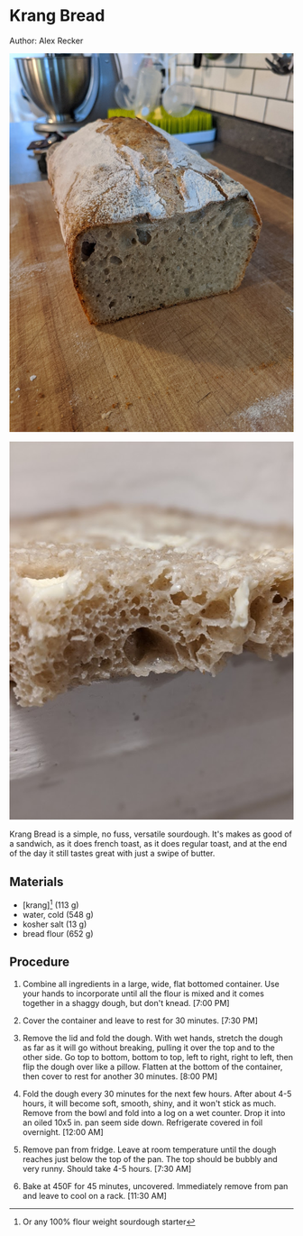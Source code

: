 # Krang Bread

Author: Alex Recker

![](images/krang-bread.jpg)

![](images/krang-bread-crumb.jpg)

Krang Bread is a simple, no fuss, versatile sourdough.  It's makes as
good of a sandwich, as it does french toast, as it does regular toast,
and at the end of the day it still tastes great with just a swipe of
butter.

## Materials

- [krang][^1] (113 g)
- water, cold (548 g)
- kosher salt (13 g)
- bread flour (652 g)

[^1]: Or any 100% flour weight sourdough starter

## Procedure

1. Combine all ingredients in a large, wide, flat bottomed container.
   Use your hands to incorporate until all the flour is mixed and it
   comes together in a shaggy dough, but don't knead.  [7:00 PM]

2. Cover the container and leave to rest for 30 minutes. [7:30 PM]

3. Remove the lid and fold the dough.  With wet hands, stretch the
   dough as far as it will go without breaking, pulling it over the
   top and to the other side.  Go top to bottom, bottom to top, left
   to right, right to left, then flip the dough over like a pillow.
   Flatten at the bottom of the container, then cover to rest for
   another 30 minutes. [8:00 PM]
   
4. Fold the dough every 30 minutes for the next few hours.  After
   about 4-5 hours, it will become soft, smooth, shiny, and it won't
   stick as much.  Remove from the bowl and fold into a log on a wet
   counter.  Drop it into an oiled 10x5 in. pan seem side down.
   Refrigerate covered in foil overnight. [12:00 AM]
   
5. Remove pan from fridge.  Leave at room temperature until the dough
   reaches just below the top of the pan.  The top should be bubbly
   and very runny.  Should take 4-5 hours. [7:30 AM]
   
6. Bake at 450F for 45 minutes, uncovered.  Immediately remove from
   pan and leave to cool on a rack. [11:30 AM]

[krang]: krang.md
